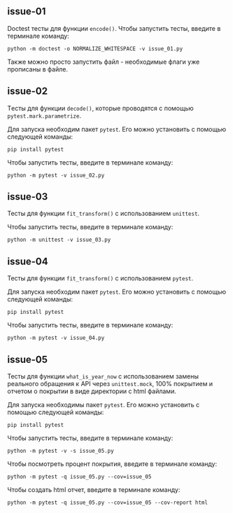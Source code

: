 
## issue-01

Doctest тесты для функции `encode()`.
Чтобы запустить тесты, введите в терминале команду:

    python -m doctest -o NORMALIZE_WHITESPACE -v issue_01.py

Также можно просто запустить файл - необходимые флаги уже прописаны в файле.

## issue-02

Tесты для функции `decode()`, которые проводятся с помощью `pytest.mark.parametrize`.

Для запуска необходим пакет `pytest`. Его можно установить с помощью следующей команды:

    pip install pytest

Чтобы запустить тесты, введите в терминале команду:

    python -m pytest -v issue_02.py

## issue-03

Тесты для функции `fit_transform()` с использованием `unittest`.

Чтобы запустить тесты, введите в терминале команду:

    python -m unittest -v issue_03.py

## issue-04

Тесты для функции `fit_transform()` с использованием `pytest`.

Для запуска необходим пакет `pytest`. Его можно установить с помощью следующей команды:

    pip install pytest

Чтобы запустить тесты, введите в терминале команду:

    python -m pytest -v issue_04.py

## issue-05

Тесты для функции `what_is_year_now` с использованием замены реального обращения к API через `unittest.mock`, 100% покрытием и отчетом о покрытии в виде директории с html файлами.

Для запуска необходимы пакет `pytest`. Его можно установить с помощью следующей команды:

    pip install pytest

Чтобы запустить тесты, введите в терминале команду:

    python -m pytest -v -s issue_05.py

Чтобы посмотреть процент покрытия, введите в терминале команду:

    python -m pytest -q issue_05.py --cov=issue_05

Чтобы создать html отчет, введите в терминале команду:

    python -m pytest -q issue_05.py --cov=issue_05 --cov-report html